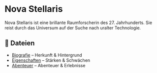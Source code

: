 # Nova Stellaris

Nova Stellaris ist eine brillante Raumforscherin des 27. Jahrhunderts. Sie reist durch das Universum auf der Suche nach uralter Technologie.

## 🔗 Dateien
- [Biografie](biografie.md) – Herkunft & Hintergrund
- [Eigenschaften](eigenschaften.txt) – Stärken & Schwächen
- [Abenteuer](abenteuer.md) – Abenteuer & Erlebnisse
